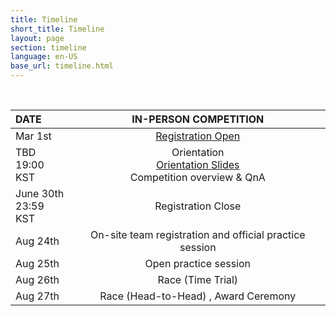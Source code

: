 ```yaml
---
title: Timeline
short_title: Timeline
layout: page
section: timeline
language: en-US
base_url: timeline.html
---
```

<br>

| DATE | IN-PERSON COMPETITION |
|:---|:---:|
| Mar 1st | [Registration Open](https://docs.google.com/forms/d/e/1FAIpQLSc8hK-SnthwWaVjcNTqFdi9nbaxAi6ImTIuK7bMWi-5cbc5zw/viewform) |
| TBD <br> 19:00 KST | Orientation <br> [Orientation Slides]() <br> Competition overview & QnA |
| June 30th <br> 23:59 KST | Registration Close |
| Aug 24th | On-site team registration and official practice session |
| Aug 25th | Open practice session |
| Aug 26th | Race (Time Trial) |
| Aug 27th | Race (Head-to-Head) , Award Ceremony |

<br>

<!-- <div style="text-align: center;">
    <img src="../images/New_Timetable.png" lt="Competition Schedule" width="700">
</div> -->

<!-- | DATE | IN-PERSON COMPETITION |
|:---|:---:|
| June 6th | [Registration opens](https://docs.google.com/forms/d/1ycNog7lz3oYiwzHIJfmzt0CW0E1GGCBMy1FUQ7ij1AI/viewform?edit_requested=true) |
| Sep 20th <br> 19:00 KST |Orientation (Online Meeting) <br> [Meeting Link](https://unist-kr.zoom.us/j/87812180691) <br> Demonstrate expectations, prospective participants can ask questions |
| Sep 29th <br> 23:59 KST | Registration closes |
| Oct 28th | Competition Start |
| Oct 29th | Team Practice |
| Oct 30th | Qualification Session & Head-to-Head tournament racing |
| Oct 31th | Semi-Final & Final Racing | -->



<!-- competition<br> 
| Oct 17th | Introduction to F1/10th Challenges , Lectures on Autonomous Driving Technology |
| Oct 18th | Race Day(Time Trial) |
| Oct 19th | Race Day(Head to Head) , Award Ceremony -->

